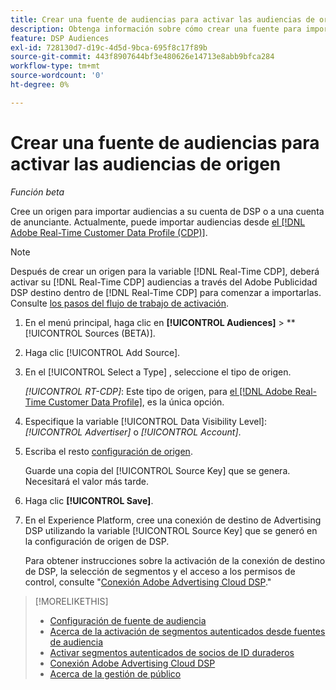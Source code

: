 ```yaml
---
title: Crear una fuente de audiencias para activar las audiencias de origen
description: Obtenga información sobre cómo crear una fuente para importar audiencias en su cuenta o en una cuenta de anunciante.
feature: DSP Audiences
exl-id: 728130d7-d19c-4d5d-9bca-695f8c17f89b
source-git-commit: 443f8907644bf3e480626e14713e8abb9bfca284
workflow-type: tm+mt
source-wordcount: '0'
ht-degree: 0%

---
```


# Crear una fuente de audiencias para activar las audiencias de origen

*Función beta*

<!-- Will this remain for admin users/Adobe account teams only? -->

Cree un origen para importar audiencias a su cuenta de DSP o a una cuenta de anunciante. Actualmente, puede importar audiencias desde [el [!DNL Adobe Real-Time Customer Data Profile (CDP)]](https://experienceleague.adobe.com/docs/experience-platform/rtcdp/overview.html).

>[!NOTE]
>
>Después de crear un origen para la variable [!DNL Real-Time CDP], deberá activar su [!DNL Real-Time CDP] audiencias a través del Adobe Publicidad DSP destino dentro de [!DNL Real-Time CDP] para comenzar a importarlas. Consulte [los pasos del flujo de trabajo de activación](source-about.md#workflow-sources).

1. En el menú principal, haga clic en **[!UICONTROL Audiences]** > **[!UICONTROL Sources (BETA)].

1. Haga clic [!UICONTROL Add Source].

1. En el [!UICONTROL Select a Type] , seleccione el tipo de origen.

   *[!UICONTROL RT-CDP]*: Este tipo de origen, para [el [!DNL Adobe Real-Time Customer Data Profile]](source-about.md), es la única opción.

1. Especifique la variable [!UICONTROL Data Visibility Level]: *[!UICONTROL Advertiser]* o *[!UICONTROL Account]*.

1. Escriba el resto [configuración de origen](source-settings.md).

   Guarde una copia del [!UICONTROL Source Key] que se genera. Necesitará el valor más tarde.

1. Haga clic **[!UICONTROL Save]**.

1. En el Experience Platform, cree una conexión de destino de Advertising DSP utilizando la variable [!UICONTROL Source Key] que se generó en la configuración de origen de DSP.

   Para obtener instrucciones sobre la activación de la conexión de destino de DSP, la selección de segmentos y el acceso a los permisos de control, consulte &quot;[Conexión Adobe Advertising Cloud DSP](https://experienceleague.adobe.com/docs/experience-platform/destinations/catalog/advertising/adobe-advertising-connection.html).&quot;

>[!MORELIKETHIS]
>
>* [Configuración de fuente de audiencia](source-settings.md)
>* [Acerca de la activación de segmentos autenticados desde fuentes de audiencia](source-about.md)
>* [Activar segmentos autenticados de socios de ID duraderos](source-durable-id.md)<!-- title?-->
>* [Conexión Adobe Advertising Cloud DSP](https://experienceleague.adobe.com/docs/experience-platform/destinations/catalog/advertising/adobe-advertising-connection.html)
>* [Acerca de la gestión de público](/help/dsp/audiences/audience-about.md)

